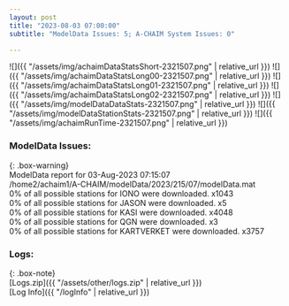 ```yaml
---
layout: post
title: "2023-08-03 07:00:00"
subtitle: "ModelData Issues: 5; A-CHAIM System Issues: 0"

---
```


![]({{ "/assets/img/achaimDataStatsShort-2321507.png" | relative_url }})
![]({{ "/assets/img/achaimDataStatsLong00-2321507.png" | relative_url }})
![]({{ "/assets/img/achaimDataStatsLong01-2321507.png" | relative_url }})
![]({{ "/assets/img/achaimDataStatsLong02-2321507.png" | relative_url }})
![]({{ "/assets/img/modelDataDataStats-2321507.png" | relative_url }})
![]({{ "/assets/img/modelDataStationStats-2321507.png" | relative_url }})
![]({{ "/assets/img/achaimRunTime-2321507.png" | relative_url }})


### ModelData Issues:  
  
{: .box-warning}  
 ModelData report for 03-Aug-2023 07:15:07   
 /home2/achaim1/A-CHAIM/modelData/2023/215/07/modelData.mat   
 0% of all possible stations for IONO were downloaded. x1043   
 0% of all possible stations for JASON were downloaded. x5   
 0% of all possible stations for KASI were downloaded. x4048   
 0% of all possible stations for QGN were downloaded. x3   
 0% of all possible stations for KARTVERKET were downloaded. x3757   
  


### Logs:  
  
{: .box-note}  
[Logs.zip]({{ "/assets/other/logs.zip" | relative_url }})  
[Log Info]({{ "/logInfo" | relative_url }})  
